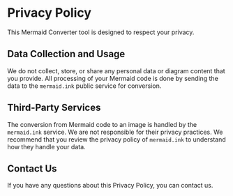 # Privacy Policy

This Mermaid Converter tool is designed to respect your privacy.

## Data Collection and Usage

We do not collect, store, or share any personal data or diagram content that you provide. All processing of your Mermaid code is done by sending the data to the `mermaid.ink` public service for conversion.

## Third-Party Services

The conversion from Mermaid code to an image is handled by the `mermaid.ink` service. We are not responsible for their privacy practices. We recommend that you review the privacy policy of `mermaid.ink` to understand how they handle your data.

## Contact Us

If you have any questions about this Privacy Policy, you can contact us.
